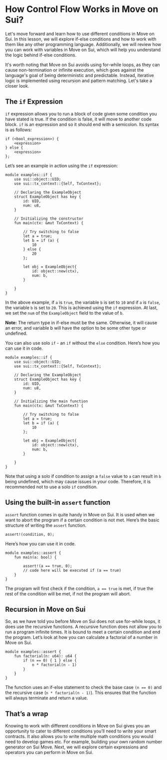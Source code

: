 # How Control Flow Works in Move on Sui?

Let's move forward and learn how to use different conditions in Move on Sui. In this lesson, we will explore if-else conditions and how to work with them like any other programming language. Additionally, we will review how you can work with variables in Move on Sui, which will help you understand the logic behind if-else conditions.

It's worth noting that Move on Sui avoids using for-while loops, as they can cause non-termination or infinite execution, which goes against the language's goal of being deterministic and predictable. Instead, iterative logic is implemented using recursion and pattern matching. Let's take a closer look.

## The `if` Expression

`if` expression allows you to run a block of code given some condition you have stated is true. If the condition is false, it will move to another code block. `if` is an expression and so it should end with a semicolon. Its syntax is as follows:

```
if (<bool_expression>) {
	<expression>
} else {
	<expression>
};
```

Let’s see an example in action using the `if` expression:

```
module examples::if {
	use sui::object::UID;
	use sui::tx_context::{Self, TxContext};

	// Declaring the ExampleObject
	struct ExampleObject has key {
		id: UID,
		num: u8,
	}

	// Initializing the constructor
	fun main(ctx: &mut TxContext) {

		// Try switching to false
		let a = true;
		let b = if (a) {
			10
		} else {
			20
		};

		let obj = ExampleObject{
			id: object::new(ctx),
			num: b,
		}

	}
}
```

In the above example, if `a` is `true`, the variable `b` is set to `10` and if `a` is `false`, the variable `b` is set to `20`. This is achieved using the `if` expression. At last, we set the `num` of the `ExampleObject` field to the value of `b`.

**Note:** The return type in if-else must be the same. Otherwise, it will cause an error, and variable b will have the option to be some other type or undefined.

You can also use solo `if` - an `if` without the `else` condition. Here’s how you can use it in code.

```
module examples::if {
	use sui::object::UID;
	use sui::tx_context::{Self, TxContext};

	// Declaring the ExampleObject
	struct ExampleObject has key {
		id: UID,
		num: u8,
	}

	// Initializing the main function
	fun main(ctx: &mut TxContext) {

		// Try switching to false
		let a = true;
		let b = if (a) {
			10
		};

		let obj = ExampleObject{
			id: object::new(ctx),
			num: b,
		}

    }
}
```

Note that using a solo if condition to assign a `false` value to `a` can result in `b` being undefined, which may cause issues in your code. Therefore, it is recommended not to use a solo `if` condition.

## Using the built-in `assert` function

`assert` function comes in quite handy in Move on Sui. It is used when we want to abort the program if a certain condition is not met. Here’s the basic structure of writing the `assert` function.

```
assert!(condition, 0);
```

Here’s how you can use it in code.

```
module examples::assert {
	fun main(a: bool) {

		assert!(a == true, 0);
		// code here will be executed if (a == true)
    }
}
```

The program will first check if the condition, `a == true` is met, if true the rest of the condition will be met, if not the program will abort.

## Recursion in Move on Sui

So, as we have told you before Move on Sui does not use for-while loops, it does use the recursive functions. A recursive function does not allow you to run a program infinite times. It is bound to meet a certain condition and end the program. Let’s look at how you can calculate a factorial of a number in Move on Sui.

```
module examples::assert {
    fun factorial(n: u64): u64 {
        if (n == 0) { 1 } else {
            n * factorial(n - 1)
        }
    }
}
```

The function uses an if-else statement to check the base case `(n == 0)` and the recursive case (`n * factorial(n - 1)`). This ensures that the function will always terminate and return a value.

## That’s a wrap

Knowing to work with different conditions in Move on Sui gives you an opportunity to cater to different conditions you’ll need to write your smart contracts. It also allows you to write multiple math conditions you would need to develop games etc. For example, building your own random number generator on Sui Move. Next, we will explore certain expressions and operators you can perform in Move on Sui.